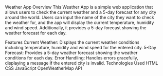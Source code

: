 Weather App
Overview
This Weather App is a simple web application that allows users to check the current weather and a 5-day forecast for any city around the world. Users can input the name of the city they want to check the weather for, and the app will display the current temperature, humidity and wind speed. Additionally, it provides a 5-day forecast showing the weather forecast for each day.

Features
Current Weather: Displays the current weather conditions including temperature, humidity and wind speed for the entered city.
5-Day Forecast: Provides a 5-day weather forecast showing the weather conditions for each day.
Error Handling: Handles errors gracefully, displaying a message if the entered city is invalid.
Technologies Used
HTML
CSS
JavaScript
OpenWeatherMap API
